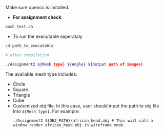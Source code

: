 Make sure opencv is installed.

- **For assignment check**:

```bash
bash test.sh
```

- To run the executable seperataly
```bash
cd path_to_executable

# after compilation

./Assignment2 ${Mesh type} ${Angle} ${Output path of images}
``` 

The available mesh type includes:
- Circle
- Square
- Triangle
- Cube
- Customized obj file. In this case, user should input the path to obj file into `${Mesh type}`. For example:
    ```
    ./Assignment2 ${OBJ_PATH}/african_head.obj # This will call a window render african_head.obj in wireframe mode.
    ```

